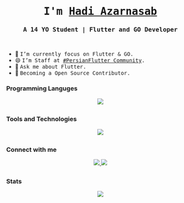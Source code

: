 <p align="center"><h1 align="center"><samp> I'm <a href="https://Hadi7546.ir">Hadi Azarnasab </a> </samp></h1></p>
<p align="center"><h3 align="center"><samp> A 14 YO Student | Flutter and GO Developer</samp></h3></p>
<br>

<div>
  
  
- 🔭 <samp>I’m currently focus on Flutter & GO.
- 😄 <samp>I’m Staff at [#PersianFlutter Community](https://PersianFlutter.com).
- 💬 <samp>Ask me about Flutter.
- 🥇 <samp>Becoming a Open Source Contributor.
</div> 
  
### Programming Languges
<p align="center">
  <a href="https://hadi7546.ir">
    <img src="https://skillicons.dev/icons?i=dart,go&theme=dark" />
  </a>
</p>

##

### Tools and Technologies
<p align="center">
  <a href="https://hadi7546.ir">
    <img src="https://skillicons.dev/icons?i=flutter,vscode,figma,git,github,firebase,appwrite,heroku,bash,linux&theme=dark" />
  </a>
</p>

##
### Connect with me
<p align="center">
  <a href="https://discord.com/users/910211623589912657">
    <img src="https://skillicons.dev/icons?i=discord&theme=dark" />
  </a>
  <a href="https://linkedin.com/in/hadi7546">
    <img src="https://skillicons.dev/icons?i=linkedin&theme=dark" />
  </a>
</p>
  
##

### Stats
 <p align="center">
  <a href="https://github.com/Hadi7546">
<img align="center" src="https://github-readme-stats.vercel.app/api?username=Hadi7546&show_icons=true&count_private=true&include_all_commits=true&theme=nord" /></a>
</p>
